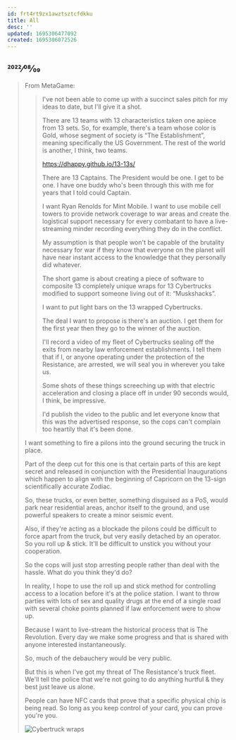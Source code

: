 ```yaml
---
id: frt4rt9zx1awztsztcfdkku
title: All
desc: ''
updated: 1695306477092
created: 1695306072526
---
```

## 2022⁄08⁄09

> From MetaGame:
>
> > I've not been able to come up with a succinct sales pitch for my ideas to date, but I'll give it a shot.
> >
> > There are 13 teams with 13 characteristics taken one apiece from 13 sets. So, for example, there's a team whose color is Gold, whose segment of society is “The Establishment”, meaning specifically the US Government. The rest of the world is another, I think, two teams.
> >
> > https://dhappy.github.io/13-13s/
> >
> > There are 13 Captains. The President would be one. I get to be one. I have one buddy who's been through this with me for years that I told could Captain.
> >
> > I want Ryan Renolds for Mint Mobile. I want to use mobile cell towers to provide network coverage to war areas and create the logistical support necessary for every combatant to have a live-streaming minder recording everything they do in the conflict.
> >
> > My assumption is that people won't be capable of the brutality necessary for war if they know that everyone on the planet will have near instant access to the knowledge that they personally did whatever.
> >
> > The short game is about creating a piece of software to composite 13 completely unique wraps for 13 Cybertrucks modified to support someone living out of it: “Muskshacks”.
> >
> > I want to put light bars on the 13 wrapped Cybertrucks.
> >
> > The deal I want to propose is there's an auction. I get them for the first year then they go to the winner of the auction.
> >
> > I'll record a video of my fleet of Cybertrucks sealing off the exits from nearby law enforcement establishments. I tell them that if I, or anyone operating under the protection of the Resistance, are arrested, we will seal you in wherever you take us.
> >
> > Some shots of these things screeching up with that electric acceleration and closing a place off in under 90 seconds would, I think, be impressive.
> >
> > I'd publish the video to the public and let everyone know that this was the advertised response, so the cops can't complain too heartily that it's been done.
>
> I want something to fire a pilons into the ground securing the truck in place.
>
> Part of the deep cut for this one is that certain parts of this are kept secret and released in conjunction with the Presidential Inaugurations which happen to align with the beginning of Capricorn on the 13-sign scientifically accurate Zodiac.
>
> So, these trucks, or even better, something disguised as a PoS, would park near residential areas, anchor itself to the ground, and use powerful speakers to create a minor seismic event.
>
> Also, if they're acting as a blockade the pilons could be difficult to force apart from the truck, but very easily detached by an operator. So you roll up & stick. It'll be difficult to unstick you without your cooperation.
>
> So the cops will just stop arresting people rather than deal with the hassle. What do you think they'd do?
>
> In reality, I hope to use the roll up and stick method for controlling access to a location before it's at the police station. I want to throw parties with lots of sex and quality drugs at the end of a single road with several choke points planned if law enforcement were to show up.
>
> Because I want to live-stream the historical process that is The Revolution. Every day we make some progress and that is shared with anyone interested instantaneously.
>
> So, much of the debauchery would be very public.
>
> But this is when I've got my threat of The Resistance's truck fleet. We'll tell the police that we're not going to do anything hurtful & they best just leave us alone.
>
> People can have NFC cards that prove that a specific physical chip is being read. So long as you keep control of your card, you can prove you're you.
>
> ![Cybertruck wraps](Cybertruck%20wraps.jpg)
